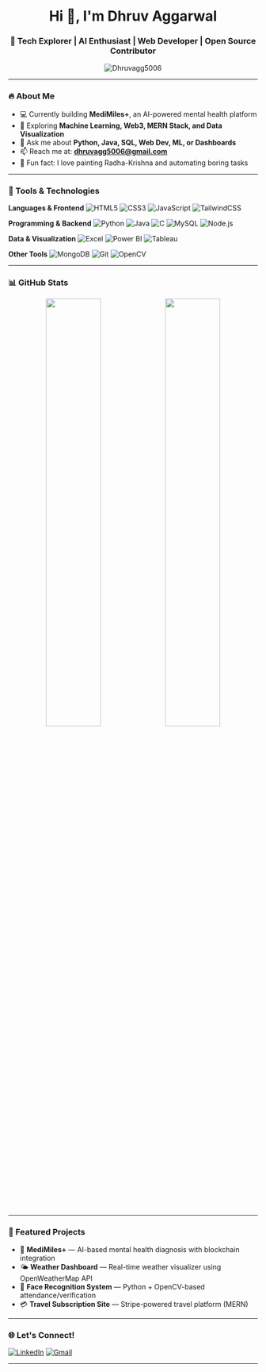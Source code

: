 <h1 align="center">Hi 👋, I'm Dhruv Aggarwal</h1>
<h3 align="center">🚀 Tech Explorer | AI Enthusiast | Web Developer | Open Source Contributor</h3>

<p align="center">
  <img src="https://komarev.com/ghpvc/?username=Dhruvagg5006&label=Profile%20views&color=0e75b6&style=flat" alt="Dhruvagg5006" />
</p>

---

### 🔥 About Me

- 💻 Currently building **MediMiles+**, an AI-powered mental health platform
- 🌱 Exploring **Machine Learning, Web3, MERN Stack, and Data Visualization**
- 💬 Ask me about **Python, Java, SQL, Web Dev, ML, or Dashboards**
- 📫 Reach me at: **dhruvagg5006@gmail.com**
- 🎨 Fun fact: I love painting Radha-Krishna and automating boring tasks

---

### 🧰 Tools & Technologies

**Languages & Frontend**
![HTML5](https://img.shields.io/badge/-HTML5-E34F26?style=flat-square&logo=html5&logoColor=white)
![CSS3](https://img.shields.io/badge/-CSS3-1572B6?style=flat-square&logo=css3)
![JavaScript](https://img.shields.io/badge/-JavaScript-F7DF1E?style=flat-square&logo=javascript&logoColor=black)
![TailwindCSS](https://img.shields.io/badge/-TailwindCSS-38B2AC?style=flat-square&logo=tailwind-css)

**Programming & Backend**
![Python](https://img.shields.io/badge/-Python-black?style=flat-square&logo=python)
![Java](https://img.shields.io/badge/-Java-007396?style=flat-square&logo=java)
![C](https://img.shields.io/badge/-C-00599C?style=flat-square&logo=c)
![MySQL](https://img.shields.io/badge/-MySQL-4479A1?style=flat-square&logo=mysql)
![Node.js](https://img.shields.io/badge/-Node.js-339933?style=flat-square&logo=node.js)

**Data & Visualization**
![Excel](https://img.shields.io/badge/-Excel-217346?style=flat-square&logo=microsoft-excel&logoColor=white)
![Power BI](https://img.shields.io/badge/-PowerBI-F2C811?style=flat-square&logo=powerbi&logoColor=black)
![Tableau](https://img.shields.io/badge/-Tableau-E97627?style=flat-square&logo=tableau)

**Other Tools**
![MongoDB](https://img.shields.io/badge/-MongoDB-black?style=flat-square&logo=mongodb)
![Git](https://img.shields.io/badge/-Git-black?style=flat-square&logo=git)
![OpenCV](https://img.shields.io/badge/-OpenCV-5C3EE8?style=flat-square&logo=opencv)

---

### 📊 GitHub Stats

<p align="center">
  <img src="https://github-readme-stats.vercel.app/api?username=Dhruvagg5006&show_icons=true&theme=tokyonight" width="47%">
  <img src="https://github-readme-streak-stats.herokuapp.com/?user=Dhruvagg5006&theme=tokyonight" width="47%">
</p>

---

### 🚀 Featured Projects

- 🧠 **MediMiles+** — AI-based mental health diagnosis with blockchain integration
- 🌤 **Weather Dashboard** — Real-time weather visualizer using OpenWeatherMap API
- 🔐 **Face Recognition System** — Python + OpenCV-based attendance/verification
- 💳 **Travel Subscription Site** — Stripe-powered travel platform (MERN)

---

### 🌐 Let's Connect!

[![LinkedIn](https://img.shields.io/badge/-LinkedIn-blue?style=flat-square&logo=Linkedin&logoColor=white&link=https://linkedin.com/in/YOUR-ID)](https://linkedin.com/in/YOUR-ID)
[![Gmail](https://img.shields.io/badge/-Gmail-red?style=flat-square&logo=Gmail&logoColor=white)](mailto:dhruvagg5006@gmail.com)

---
<!--
<h1 align="center">Hi 👋, I'm Dhruv Aggarwal</h1>
<h3 align="center">A passionate developer & tech enthusiast from India</h3>

- 🔭 I’m currently working on **MediMiles+ (AI-driven mental health platform)**  
- 🌱 I’m currently learning **AI, Blockchain, and Full Stack Web Development**  
- 💬 Ask me about **Python, Java, Web Dev, or ML**  
- 📫 How to reach me: **dhruvagg5006@gmail.com**  
- ⚡ Fun fact: I love automating boring stuff and painting Krishna 🌸  

---

### 🛠️ Technologies & Tools
![Python](https://img.shields.io/badge/-Python-black?style=flat-square&logo=Python)
![Java](https://img.shields.io/badge/-Java-black?style=flat-square&logo=Java)
![React](https://img.shields.io/badge/-React-black?style=flat-square&logo=React)
![Node.js](https://img.shields.io/badge/-Node.js-black?style=flat-square&logo=Node.js)
![MongoDB](https://img.shields.io/badge/-MongoDB-black?style=flat-square&logo=MongoDB)
![Git](https://img.shields.io/badge/-Git-black?style=flat-square&logo=git)

---

### 📈 GitHub Stats
<p align="center">
  <img src="https://github-readme-stats.vercel.app/api?username=Dhruvagg5006&show_icons=true&theme=tokyonight" width="49%" />
  <img src="https://github-readme-streak-stats.herokuapp.com/?user=Dhruvagg5006&theme=tokyonight" width="49%" />
</p>

---

### 🚀 Projects
- 🔥 [MediMiles+](#) – Mental health platform using AI + Blockchain
- ⛅ [Weather Dashboard](#) – Real-time weather data analytics
- 🧠 [Face Recognition](#) – OpenCV-based Python project
-->

<!--
**Dhruvagg5006/Dhruvagg5006** is a ✨ _special_ ✨ repository because its `README.md` (this file) appears on your GitHub profile.

Here are some ideas to get you started:

- 🔭 I’m currently working on ...
- 🌱 I’m currently learning ...
- 👯 I’m looking to collaborate on ...
- 🤔 I’m looking for help with ...
- 💬 Ask me about ...
- 📫 How to reach me: ...
- 😄 Pronouns: ...
- ⚡ Fun fact: ...
-->
